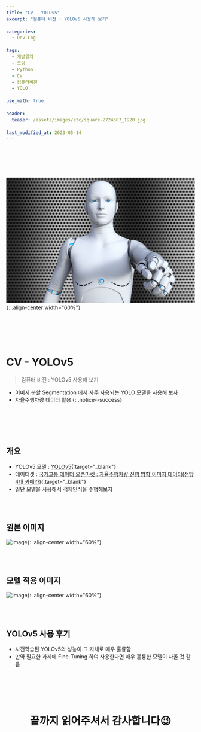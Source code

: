 ```yaml
---
title: "CV - YOLOv5"
excerpt: "컴퓨터 비전 : YOLOv5 사용해 보기"

categories:
  - Dev Log

tags:
  - 개발일지
  - 코딩
  - Python
  - CV
  - 컴퓨터비전
  - YOLO

use_math: true

header:
  teaser: /assets/images/etc/square-2724387_1920.jpg

last_modified_at: 2023-05-14
---
```





<br><br><br><br>

![image](../../assets/images/etc/robot-3310190_1920.jpg){: .align-center width="60%"}  

<br><br><br><br>




# CV - YOLOv5   
> 컴퓨터 비전 : YOLOv5 사용해 보기  

- 이미지 분할 Segmentation 에서 자주 사용되는 YOLO 모델을 사용해 보자  
- 자율주행차량 데이터 활용
{: .notice--success}




<br><br><br><br>


## 개요
- YOLOv5 모델 : [YOLOv5](https://github.com/ultralytics/yolov5){:target="_blank"}
- 데이터셋 : [국가교통 데이터 오픈마켓 : 자율주행차량 진행 방향 이미지 데이터(전방 4대 카메라)](https://www.bigdata-transportation.kr/frn/prdt/detail?prdtId=PRDTNUM_000000000125){:target="_blank"}
- 일단 모델을 사용해서 객체인식을 수행해보자

<br><br>

## 원본 이미지

![image](../../assets/images/post/cv_1/input.gif){: .align-center width="60%"}  

<br><br>

## 모델 적용 이미지

![image](../../assets/images/post/cv_1/yolo.gif){: .align-center width="60%"}  

<br><br>

## YOLOv5 사용 후기
- 사전학습된 YOLOv5의 성능이 그 자체로 매우 훌륭함
- 만약 필요한 과제에 Fine-Tuning 하여 사용한다면 매우 훌륭한 모델이 나올 것 같음






<br><br><br><br>
<center>
<h1>끝까지 읽어주셔서 감사합니다😉</h1>
</center>
<br><br><br><br>





